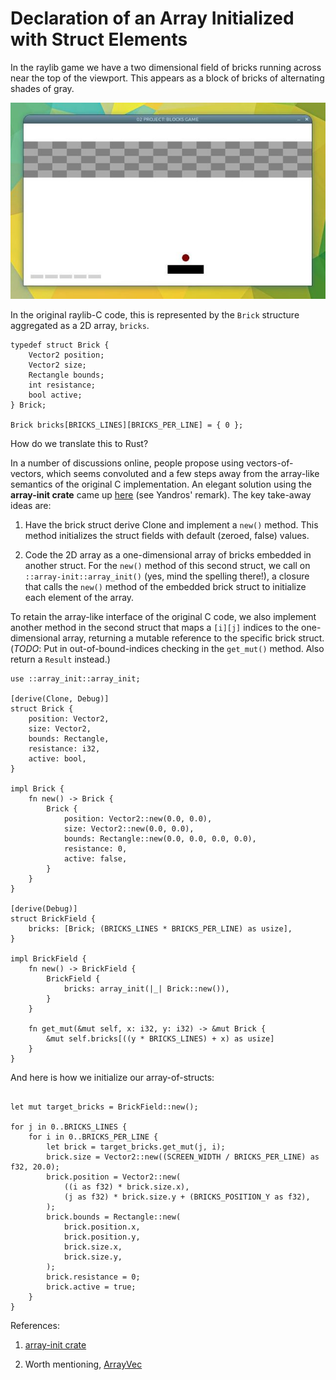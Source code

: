 # Declaration of an Array Initialized with Struct Elements

In the raylib game we have a two dimensional field of bricks running across near the top of the viewport. This appears as a block of bricks of alternating shades of gray. 

![](02-brickfield.jpg)

In the original raylib-C code, this is represented by the `Brick` structure aggregated as a 2D array, `bricks`.

```
typedef struct Brick {
    Vector2 position;
    Vector2 size;
    Rectangle bounds;
    int resistance;
    bool active;
} Brick;

Brick bricks[BRICKS_LINES][BRICKS_PER_LINE] = { 0 };
```
How do we translate this to Rust?

In a number of discussions online, people propose using vectors-of-vectors, which seems convoluted and a few steps away from the array-like semantics of the original C implementation. An elegant solution using the **array-init crate** came up [here](https://users.rust-lang.org/t/initializing-an-array-of-structs/36586/7) (see Yandros' remark). The key take-away ideas are:

1. Have the brick struct derive Clone and implement a `new()` method. This method initializes the struct fields with default (zeroed, false) values.
   
2. Code the 2D array as a one-dimensional array of bricks embedded in another struct. For the `new()` method of this second struct, we call on `::array-init::array_init()` (yes, mind the spelling there!), a closure that calls the `new()` method of the embedded brick struct to initialize each element of the array.

To retain the array-like interface of the original C code, we also implement another method in the second struct that maps a `[i][j]` indices to the one-dimensional array, returning a mutable reference to the specific brick struct. (*TODO*: Put in out-of-bound-indices checking in the `get_mut()` method. Also return a `Result` instead.)

```
use ::array_init::array_init;

[derive(Clone, Debug)]
struct Brick {
    position: Vector2,
    size: Vector2,
    bounds: Rectangle,
    resistance: i32,
    active: bool,
}

impl Brick {
    fn new() -> Brick {
        Brick {
            position: Vector2::new(0.0, 0.0),
            size: Vector2::new(0.0, 0.0),
            bounds: Rectangle::new(0.0, 0.0, 0.0, 0.0),
            resistance: 0,
            active: false,
        }
    }
}

[derive(Debug)]
struct BrickField {
    bricks: [Brick; (BRICKS_LINES * BRICKS_PER_LINE) as usize],
}

impl BrickField {
    fn new() -> BrickField {
        BrickField {
            bricks: array_init(|_| Brick::new()),
        }
    }

    fn get_mut(&mut self, x: i32, y: i32) -> &mut Brick {
        &mut self.bricks[((y * BRICKS_LINES) + x) as usize]
    }
}
```

And here is how we initialize our array-of-structs:

```

let mut target_bricks = BrickField::new();

for j in 0..BRICKS_LINES {
    for i in 0..BRICKS_PER_LINE {
        let brick = target_bricks.get_mut(j, i);
        brick.size = Vector2::new((SCREEN_WIDTH / BRICKS_PER_LINE) as f32, 20.0);
        brick.position = Vector2::new(
            ((i as f32) * brick.size.x),
            (j as f32) * brick.size.y + (BRICKS_POSITION_Y as f32),
        );
        brick.bounds = Rectangle::new(
            brick.position.x,
            brick.position.y,
            brick.size.x,
            brick.size.y,
        );
        brick.resistance = 0;
        brick.active = true;
    }
}
```

References:

1. [array-init crate](https://crates.io/crates/array-init)

2. Worth mentioning, [ArrayVec](https://doc.servo.org/arrayvec/struct.ArrayVec.html)